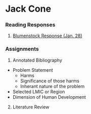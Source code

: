 # Jack Cone 

### Reading Responses 

1. [Blumenstock Response (Jan. 28)](jcone213.github.io/Workshop/blumenstock/)

### Assignments 

1. Annotated Bibliography 
  - Problem Statement 
    - Harms
    - Significance of those harms
    - Inherant nature of the problem 
  - Selected LMIC or Region
  - Dimension of Human Development
2. Literature Review
